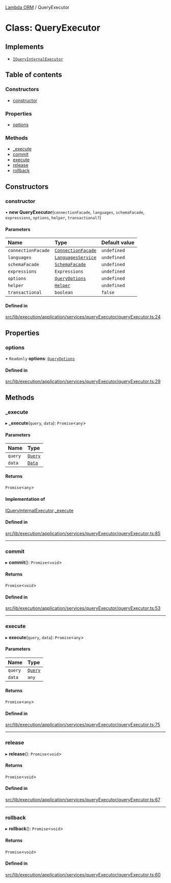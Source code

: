 [Lambda ORM](../README.md) / QueryExecutor

# Class: QueryExecutor

## Implements

- [`IQueryInternalExecutor`](../interfaces/IQueryInternalExecutor.md)

## Table of contents

### Constructors

- [constructor](QueryExecutor.md#constructor)

### Properties

- [options](QueryExecutor.md#options)

### Methods

- [\_execute](QueryExecutor.md#_execute)
- [commit](QueryExecutor.md#commit)
- [execute](QueryExecutor.md#execute)
- [release](QueryExecutor.md#release)
- [rollback](QueryExecutor.md#rollback)

## Constructors

### constructor

• **new QueryExecutor**(`connectionFacade`, `languages`, `schemaFacade`, `expressions`, `options`, `helper`, `transactional?`)

#### Parameters

| Name | Type | Default value |
| :------ | :------ | :------ |
| `connectionFacade` | [`ConnectionFacade`](ConnectionFacade.md) | `undefined` |
| `languages` | [`LanguagesService`](LanguagesService.md) | `undefined` |
| `schemaFacade` | [`SchemaFacade`](SchemaFacade.md) | `undefined` |
| `expressions` | `Expressions` | `undefined` |
| `options` | [`QueryOptions`](../interfaces/QueryOptions.md) | `undefined` |
| `helper` | [`Helper`](Helper.md) | `undefined` |
| `transactional` | `boolean` | `false` |

#### Defined in

[src/lib/execution/application/services/queryExecutor/queryExecutor.ts:24](https://github.com/FlavioLionelRita/lambdaorm/blob/fb7ffe05/src/lib/execution/application/services/queryExecutor/queryExecutor.ts#L24)

## Properties

### options

• `Readonly` **options**: [`QueryOptions`](../interfaces/QueryOptions.md)

#### Defined in

[src/lib/execution/application/services/queryExecutor/queryExecutor.ts:29](https://github.com/FlavioLionelRita/lambdaorm/blob/fb7ffe05/src/lib/execution/application/services/queryExecutor/queryExecutor.ts#L29)

## Methods

### \_execute

▸ **_execute**(`query`, `data`): `Promise`<`any`\>

#### Parameters

| Name | Type |
| :------ | :------ |
| `query` | [`Query`](Query.md) |
| `data` | [`Data`](Data.md) |

#### Returns

`Promise`<`any`\>

#### Implementation of

[IQueryInternalExecutor](../interfaces/IQueryInternalExecutor.md).[_execute](../interfaces/IQueryInternalExecutor.md#_execute)

#### Defined in

[src/lib/execution/application/services/queryExecutor/queryExecutor.ts:85](https://github.com/FlavioLionelRita/lambdaorm/blob/fb7ffe05/src/lib/execution/application/services/queryExecutor/queryExecutor.ts#L85)

___

### commit

▸ **commit**(): `Promise`<`void`\>

#### Returns

`Promise`<`void`\>

#### Defined in

[src/lib/execution/application/services/queryExecutor/queryExecutor.ts:53](https://github.com/FlavioLionelRita/lambdaorm/blob/fb7ffe05/src/lib/execution/application/services/queryExecutor/queryExecutor.ts#L53)

___

### execute

▸ **execute**(`query`, `data`): `Promise`<`any`\>

#### Parameters

| Name | Type |
| :------ | :------ |
| `query` | [`Query`](Query.md) |
| `data` | `any` |

#### Returns

`Promise`<`any`\>

#### Defined in

[src/lib/execution/application/services/queryExecutor/queryExecutor.ts:75](https://github.com/FlavioLionelRita/lambdaorm/blob/fb7ffe05/src/lib/execution/application/services/queryExecutor/queryExecutor.ts#L75)

___

### release

▸ **release**(): `Promise`<`void`\>

#### Returns

`Promise`<`void`\>

#### Defined in

[src/lib/execution/application/services/queryExecutor/queryExecutor.ts:67](https://github.com/FlavioLionelRita/lambdaorm/blob/fb7ffe05/src/lib/execution/application/services/queryExecutor/queryExecutor.ts#L67)

___

### rollback

▸ **rollback**(): `Promise`<`void`\>

#### Returns

`Promise`<`void`\>

#### Defined in

[src/lib/execution/application/services/queryExecutor/queryExecutor.ts:60](https://github.com/FlavioLionelRita/lambdaorm/blob/fb7ffe05/src/lib/execution/application/services/queryExecutor/queryExecutor.ts#L60)
